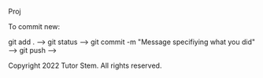 Proj

To commit new: 

git add . --> 
git status --> 
git commit -m "Message specifiying what you did" --> 
git push --> 

Copyright 2022 Tutor Stem. All rights reserved.